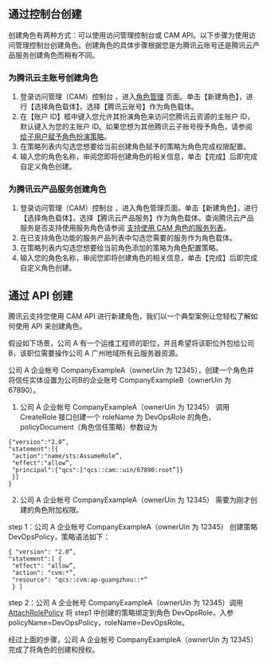 ## 通过控制台创建
创建⾓⾊有两种⽅式：可以使⽤访问管理控制台或 CAM API。以下步骤为使⽤访问管理控制台创建⾓⾊。创建⾓⾊的具体步骤根据您是为腾讯云账号还是腾讯云产品服务创建⾓⾊⽽稍有不同。

### 为腾讯云主账号创建角色
1. 登录访问管理（CAM）控制台 ，进入[⾓⾊管理]() ⻚⾯。单击【新建⾓⾊】，进⾏【选择⾓⾊载体】，选择【腾讯云账号】作为⾓⾊载体。
2. 在【账户 ID】框中键入您允许其扮演角色来访问您腾讯云资源的主账户 ID，默认键入为您的主账户 ID。如果您想为其他腾讯云子账号授予⾓⾊，请参阅 [给⼦⽤户赋予⾓⾊扮演策略]()。
3. 在策略列表内勾选您想要给当前创建⾓⾊赋予的策略为⾓⾊完成权限配置。
4. 输入您的⾓⾊名称，审阅您即将创建⾓⾊的相关信息，单击【完成】后即完成⾃定义⾓⾊创建。

### 为腾讯云产品服务创建角色
1. 登录访问管理（CAM）控制台 ，进入⾓⾊管理⻚⾯。单击【新建⾓⾊】，进⾏【选择⾓⾊载体】，选择【腾讯云产品服务】作为⾓⾊载体。查询腾讯云产品服务是否⽀持使⽤服务⾓⾊请参阅 [⽀持使⽤ CAM ⾓⾊的服务列表]()。
2. 在已⽀持⾓⾊功能的服务产品列表中勾选您需要的服务作为⾓⾊载体。
3. 在策略列表内勾选您想要给当前⾓⾊添加的策略为⾓⾊配置策略。
4. 输入您的⾓⾊名称，审阅您即将创建⾓⾊的相关信息，单击【完成】后即完成⾃定义⾓⾊创建。

## 通过 API 创建

腾讯云支持您使用 CAM API 进行新建角色，我们以一个典型案例让您轻松了解如何使用 API 来创建角色。

假设如下场景，公司 A 有⼀个运维⼯程师的职位，并且希望将该职位外包给公司 B，该职位需要操作公司 A ⼴州地域所有云服务器资源。

公司 A 企业帐号 CompanyExampleA（ownerUin 为 12345），创建⼀个⾓⾊并将信任实体设置为公司B的企业账号 CompanyExampleB（ownerUin 为 67890）。

1. 公司 A 企业帐号 CompanyExampleA（ownerUin 为 12345） 调⽤ CreateRole 接⼝创建⼀个 roleName 为 DevOpsRole 的⾓⾊，policyDocument（⾓⾊信任策略）参数设为

```
{"version":"2.0”,
"statement":[{
 "action":"name/sts:AssumeRole”,
 "effect":"allow”,
 "principal":{"qcs":["qcs::cam::uin/67890:root”]}
 }]
}
```

2. 公司 A 企业帐号 CompanyExampleA（ownerUin 为 12345） 需要为刚才创建的⾓⾊附加权限。

step 1：公司 A 企业帐号 CompanyExampleA（ownerUin 为 12345） 创建策略 DevOpsPolicy，策略语法如下：

```
{ "version": "2.0”,
"statement":[ {
 "effect": "allow”,
 "action": "cvm:*”,
 "resource": "qcs::cvm:ap-guangzhou::*”
 } ]
```

step 2：公司 A 企业帐号 CompanyExampleA（ownerUin 为 12345）调⽤ [AttachRolePolicy](https://cloud.tencent.com/document/product/598/13889) 将 step1 中创建的策略绑定到⾓⾊ DevOpsRole，入参 policyName=DevOpsPolicy，roleName=DevOpsRole。

经过上⾯的步骤，公司 A 企业帐号 CompanyExampleA（ownerUin 为 12345） 完成了将⾓⾊的创建和授权。
